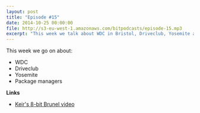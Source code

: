 ```yaml
---
layout: post
title: "Episode #15"
date: 2014-10-25 00:00:00
file: http://s3-eu-west-1.amazonaws.com/bitpodcasts/episode-15.mp3
excerpt: "This week we talk about WDC in Bristol, Driveclub, Yosemite and package managers."
---
```


This week we go on about:

* WDC
* Driveclub
* Yosemite
* Package managers


__Links__

* [Keir's 8-bit Brunel video](https://www.youtube.com/watch?v=AV4YNfJflmI)
